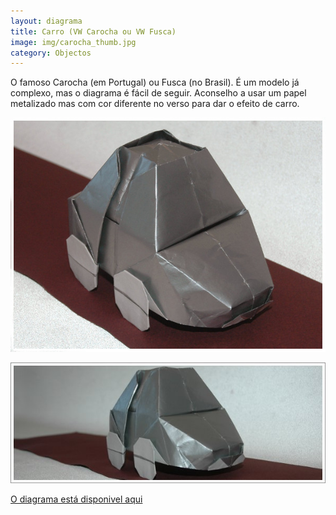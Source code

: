 ```yaml
---
layout: diagrama
title: Carro (VW Carocha ou VW Fusca)
image: img/carocha_thumb.jpg
category: Objectos
---
```


O famoso Carocha (em Portugal) ou Fusca (no Brasil). É um modelo já complexo, mas o diagrama é fácil de seguir. Aconselho a usar um papel metalizado mas com cor diferente no verso para dar o efeito de carro.

![carro](img/carocha2.jpg)

![Carro](img/carocha.jpg)

[O diagrama está disponivel aqui](img/carocha.pdf)